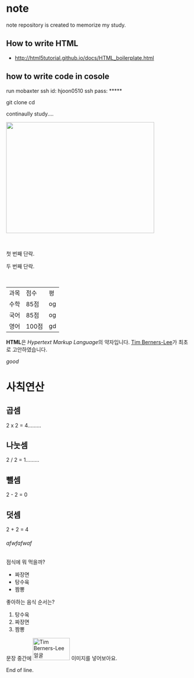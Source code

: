 # note


 note repository is created to memorize my study. 
 
## How to write HTML
* http://html5tutorial.github.io/docs/HTML_boilerplate.html
 
## how to write code in cosole

run mobaxter 
ssh id: hjoon0510
ssh pass: *****


git clone <heonjoon-address>
cd <heonjoon-address>


continaully study....
 
 
 
<img src=http://invain.mooo.com/~hjoon0510/HyunJun.jpg height="300" width="400"> </img>
 
  <p>첫 번째 단락.</p>
  <p>두 번째 단락.</p>

 <table>
 
 <head> 
    <meta charset="utf-8">
    <title>Hello</title>
 </head>
 
  <tbody>
    <tr>
        <td>과목</td>
        <td>점수</td>
        <td>평 </td>
    </tr>
    <tr>
        <td>수학</td>
        <td>85점</td>
        <td>og</td>
    </tr>
    <tr>
        <td>국어</td>
        <td>85점</td>
        <td>og</td>
    </tr>
       <tr>
        <td>영어</td> 
        <td>100점</td>
        <td>gd</td>
   </tr>
  </tbody>
</table

<p>
  <strong>HTML</strong>은 <em>Hypertext Markup Language</em>의 약자입니다.
  <a href="http://www.w3.org/People/Berners-Lee/">Tim Berners-Lee</a>가
  최초로 고안하였습니다.
</p>

<em>good</em>


<h1>사칙연산</h1>
<h2>곱셈</h2>
<p>2 x 2 = 4.........</p>
<h2>나눗셈</h2>
<p>2 / 2 = 1.........</p>
<h2>뺼셈</h2> 
<p>2 - 2 = 0</p>
<h2>덧셈</h2>
<p>2 + 2 = 4</p>
<h6>afwfafwaf</h6>


<p>점식에 뭐 먹을까?</p>
<ul>
  <li>짜장면</li>
  <li>탕수육</li>
  <li>짬뽕</li>
</ul>

<p>좋아하는 음식 순서는?</p>
<ol>
  <li>탕수육</li>
  <li>짜장면</li>
  <li>짬뽕</li>
</ol>


<p>
  문장 중간에
  <img
    src="http://www.w3.org/Press/Stock/Berners-Lee/2001-europaeum-eighth.jpg"
    width="100" height="60"
    alt="Tim Berners-Lee 얼굴">
  이미지를 넣어보아요.
</p>


 End of line. 
 
